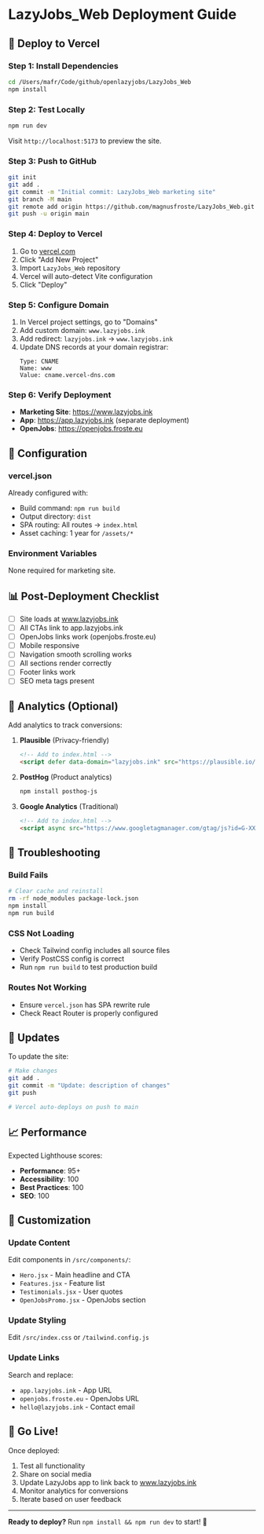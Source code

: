 # LazyJobs_Web Deployment Guide

## 🚀 Deploy to Vercel

### Step 1: Install Dependencies

```bash
cd /Users/mafr/Code/github/openlazyjobs/LazyJobs_Web
npm install
```

### Step 2: Test Locally

```bash
npm run dev
```

Visit `http://localhost:5173` to preview the site.

### Step 3: Push to GitHub

```bash
git init
git add .
git commit -m "Initial commit: LazyJobs_Web marketing site"
git branch -M main
git remote add origin https://github.com/magnusfroste/LazyJobs_Web.git
git push -u origin main
```

### Step 4: Deploy to Vercel

1. Go to [vercel.com](https://vercel.com)
2. Click "Add New Project"
3. Import `LazyJobs_Web` repository
4. Vercel will auto-detect Vite configuration
5. Click "Deploy"

### Step 5: Configure Domain

1. In Vercel project settings, go to "Domains"
2. Add custom domain: `www.lazyjobs.ink`
3. Add redirect: `lazyjobs.ink` → `www.lazyjobs.ink`
4. Update DNS records at your domain registrar:
   ```
   Type: CNAME
   Name: www
   Value: cname.vercel-dns.com
   ```

### Step 6: Verify Deployment

- **Marketing Site**: https://www.lazyjobs.ink
- **App**: https://app.lazyjobs.ink (separate deployment)
- **OpenJobs**: https://openjobs.froste.eu

## 🔧 Configuration

### vercel.json

Already configured with:
- Build command: `npm run build`
- Output directory: `dist`
- SPA routing: All routes → `index.html`
- Asset caching: 1 year for `/assets/*`

### Environment Variables

None required for marketing site.

## 📊 Post-Deployment Checklist

- [ ] Site loads at www.lazyjobs.ink
- [ ] All CTAs link to app.lazyjobs.ink
- [ ] OpenJobs links work (openjobs.froste.eu)
- [ ] Mobile responsive
- [ ] Navigation smooth scrolling works
- [ ] All sections render correctly
- [ ] Footer links work
- [ ] SEO meta tags present

## 🎯 Analytics (Optional)

Add analytics to track conversions:

1. **Plausible** (Privacy-friendly)
   ```html
   <!-- Add to index.html -->
   <script defer data-domain="lazyjobs.ink" src="https://plausible.io/js/script.js"></script>
   ```

2. **PostHog** (Product analytics)
   ```bash
   npm install posthog-js
   ```

3. **Google Analytics** (Traditional)
   ```html
   <!-- Add to index.html -->
   <script async src="https://www.googletagmanager.com/gtag/js?id=G-XXXXXXXXXX"></script>
   ```

## 🐛 Troubleshooting

### Build Fails

```bash
# Clear cache and reinstall
rm -rf node_modules package-lock.json
npm install
npm run build
```

### CSS Not Loading

- Check Tailwind config includes all source files
- Verify PostCSS config is correct
- Run `npm run build` to test production build

### Routes Not Working

- Ensure `vercel.json` has SPA rewrite rule
- Check React Router is properly configured

## 🔄 Updates

To update the site:

```bash
# Make changes
git add .
git commit -m "Update: description of changes"
git push

# Vercel auto-deploys on push to main
```

## 📈 Performance

Expected Lighthouse scores:
- **Performance**: 95+
- **Accessibility**: 100
- **Best Practices**: 100
- **SEO**: 100

## 🎨 Customization

### Update Content

Edit components in `/src/components/`:
- `Hero.jsx` - Main headline and CTA
- `Features.jsx` - Feature list
- `Testimonials.jsx` - User quotes
- `OpenJobsPromo.jsx` - OpenJobs section

### Update Styling

Edit `/src/index.css` or `/tailwind.config.js`

### Update Links

Search and replace:
- `app.lazyjobs.ink` - App URL
- `openjobs.froste.eu` - OpenJobs URL
- `hello@lazyjobs.ink` - Contact email

## 🚀 Go Live!

Once deployed:
1. Test all functionality
2. Share on social media
3. Update LazyJobs app to link back to www.lazyjobs.ink
4. Monitor analytics for conversions
5. Iterate based on user feedback

---

**Ready to deploy?** Run `npm install && npm run dev` to start! 🎉
